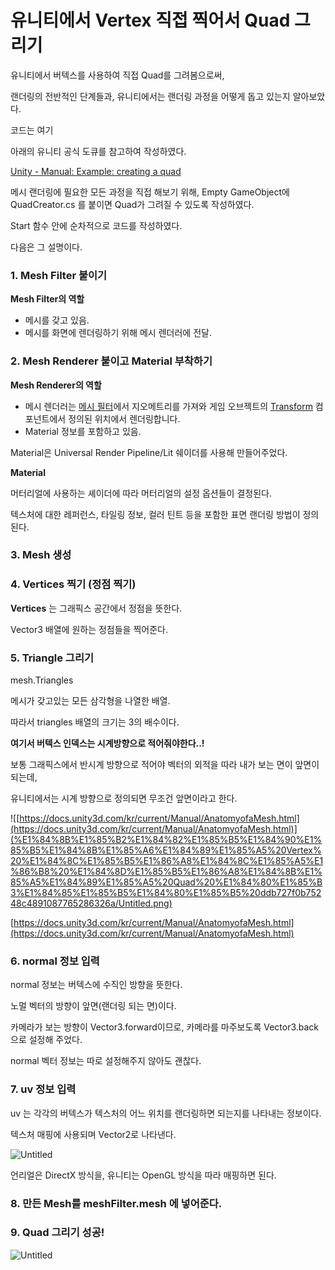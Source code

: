 # 유니티에서 Vertex 직접 찍어서 Quad 그리기

유니티에서 버텍스를 사용하여 직접 Quad를 그려봄으로써,

랜더링의 전반적인 단계들과, 유니티에서는 랜더링 과정을 어떻게 돕고 있는지 알아보았다. 

코드는 여기

[](https://github.com/eunchaeee/unity-snippets/tree/main/Assets/Graphics/DrawVideoPlayer)

아래의 유니티 공식 도큐를 참고하여 작성하였다.

[Unity - Manual:  Example: creating a quad](https://docs.unity3d.com/Manual/Example-CreatingaBillboardPlane.html)

메시 랜더링에 필요한 모든 과정을 직접 해보기 위해, Empty GameObject에 QuadCreator.cs 를 붙이면 Quad가 그려질 수 있도록 작성하였다.

Start 함수 안에 순차적으로 코드를 작성하였다.

다음은 그 설명이다.

### 1. Mesh Filter 붙이기

**Mesh Filter의 역할**

- 메시를 갖고 있음.
- 메시를 화면에 렌더링하기 위해 메시 렌더러에 전달.

### 2. Mesh Renderer 붙이고 Material 부착하기

**Mesh Renderer의 역할**

- 메시 렌더러는 [메시 필터](https://docs.unity3d.com/kr/2021.2/Manual/class-MeshFilter.html)에서 지오메트리를 가져와 게임 오브젝트의 [Transform](https://docs.unity3d.com/kr/2021.2/Manual/class-Transform.html) 컴포넌트에서 정의된 위치에서 렌더링합니다.
- Material 정보를 포함하고 있음.

Material은 Universal Render Pipeline/Lit 쉐이더를 사용해 만들어주었다.

**Material**

머터리얼에 사용하는 셰이더에 따라 머터리얼의 설정 옵션들이 결정된다.

텍스처에 대한 레퍼런스, 타일링 정보, 컬러 틴트 등을 포함한 표면 랜더링 방법이 정의된다.

### 3. Mesh 생성

### 4. Vertices 찍기 (정점 찍기)

**Vertices** 는 그래픽스 공간에서 정점을 뜻한다.

Vector3 배열에 원하는 정점들을 찍어준다.

### 5. Triangle 그리기

mesh.Triangles

메시가 갖고있는 모든 삼각형을 나열한 배열.

따라서 triangles 배열의 크기는 3의 배수이다.

**여기서 버텍스 인덱스는 시계방향으로 적어줘야한다..!**

보통 그래픽스에서 반시계 방향으로 적어야 벡터의 외적을 따라 내가 보는 면이 앞면이 되는데,

유니티에서는 시계 방향으로 정의되면 무조건 앞면이라고 한다.

![[https://docs.unity3d.com/kr/current/Manual/AnatomyofaMesh.html](https://docs.unity3d.com/kr/current/Manual/AnatomyofaMesh.html)](%E1%84%8B%E1%85%B2%E1%84%82%E1%85%B5%E1%84%90%E1%85%B5%E1%84%8B%E1%85%A6%E1%84%89%E1%85%A5%20Vertex%20%E1%84%8C%E1%85%B5%E1%86%A8%E1%84%8C%E1%85%A5%E1%86%B8%20%E1%84%8D%E1%85%B5%E1%86%A8%E1%84%8B%E1%85%A5%E1%84%89%E1%85%A5%20Quad%20%E1%84%80%E1%85%B3%E1%84%85%E1%85%B5%E1%84%80%E1%85%B5%20ddb727f0b75248c4891087765286326a/Untitled.png)

[https://docs.unity3d.com/kr/current/Manual/AnatomyofaMesh.html](https://docs.unity3d.com/kr/current/Manual/AnatomyofaMesh.html)

### 6. normal 정보 입력

normal 정보는 버텍스에 수직인 방향을 뜻한다.

노멀 벡터의 방향이 앞면(랜더링 되는 면)이다.

카메라가 보는 방향이 Vector3.forward이므로, 카메라를 마주보도록 Vector3.back으로 설정해 주었다.

normal 벡터 정보는 따로 설정해주지 않아도 괜찮다.

### 7. uv 정보 입력

uv 는 각각의 버텍스가 텍스처의 어느 위치를 랜더링하면 되는지를 나타내는 정보이다.

텍스처 매핑에 사용되며 Vector2로 나타낸다.

![Untitled](%E1%84%8B%E1%85%B2%E1%84%82%E1%85%B5%E1%84%90%E1%85%B5%E1%84%8B%E1%85%A6%E1%84%89%E1%85%A5%20Vertex%20%E1%84%8C%E1%85%B5%E1%86%A8%E1%84%8C%E1%85%A5%E1%86%B8%20%E1%84%8D%E1%85%B5%E1%86%A8%E1%84%8B%E1%85%A5%E1%84%89%E1%85%A5%20Quad%20%E1%84%80%E1%85%B3%E1%84%85%E1%85%B5%E1%84%80%E1%85%B5%20ddb727f0b75248c4891087765286326a/Untitled%201.png)

언리얼은 DirectX 방식을, 유니티는 OpenGL 방식을 따라 매핑하면 된다.

### 8. 만든 Mesh를 meshFilter.mesh 에 넣어준다.

### 9. Quad 그리기 성공!

![Untitled](%E1%84%8B%E1%85%B2%E1%84%82%E1%85%B5%E1%84%90%E1%85%B5%E1%84%8B%E1%85%A6%E1%84%89%E1%85%A5%20Vertex%20%E1%84%8C%E1%85%B5%E1%86%A8%E1%84%8C%E1%85%A5%E1%86%B8%20%E1%84%8D%E1%85%B5%E1%86%A8%E1%84%8B%E1%85%A5%E1%84%89%E1%85%A5%20Quad%20%E1%84%80%E1%85%B3%E1%84%85%E1%85%B5%E1%84%80%E1%85%B5%20ddb727f0b75248c4891087765286326a/Untitled%202.png)